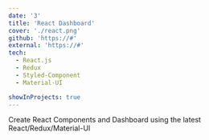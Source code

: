 ```yaml
---
date: '3'
title: 'React Dashboard'
cover: './react.png'
github: 'https://#'
external: 'https://#'
tech:
  - React.js
  - Redux
  - Styled-Component
  - Material-UI

showInProjects: true
---
```


Create React Components and Dashboard using the latest
React/Redux/Material-UI
